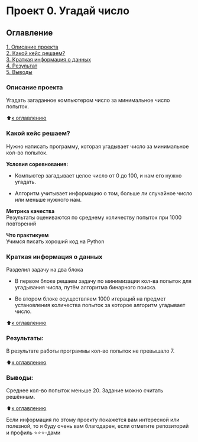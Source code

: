 # Проект 0. Угадай число

## Оглавление  
[1. Описание проекта](.README.md#Описание-проекта)  
[2. Какой кейс решаем?](.README.md#Какой-кейс-решаем)  
[3. Краткая информация о данных](.README.md#Краткая-информация-о-данных)    
[4. Результат](.README.md#Результат)    
[5. Выводы](.README.md#Выводы) 

### Описание проекта    
Угадать загаданное компьютером число за минимальное число попыток.

:arrow_up:[к оглавлению](_)


### Какой кейс решаем?    
Нужно написать программу, которая угадывает число за минимальное кол-во попыток.

**Условия соревнования:**  
- Компьютер загадывает целое число от 0 до 100, и нам его нужно угадать.

- Алгоритм учитывает информацию о том, больше ли случайное число или меньше нужного нам.

**Метрика качества**     
Результаты оцениваются по среднему количеству попыток при 1000 повторений

**Что практикуем**     
Учимся писать хороший код на Python


### Краткая информация о данных
Разделил задачу на два блока
- В первом блоке решаем задачу по минимизации кол-ва попыток для угадывания числа, путём алгоритма бинарного поиска.

- Во втором блоке осуществляем 1000 итераций на предмет установления количества попыток за которое алгоритм угадывает число.
  
:arrow_up:[к оглавлению](.README.md#Оглавление)


### Результаты:  
В результате работы программы кол-во попыток не превышало 7.

:arrow_up:[к оглавлению](.README.md#Оглавление)


### Выводы:  
Среднее кол-во попыток меньше 20. Задание можно считать решённым.

:arrow_up:[к оглавлению](.README.md#Оглавление)


Если информация по этому проекту покажется вам интересной или полезной, то я буду очень вам благодарен, если отметите репозиторий и профиль ⭐️⭐️⭐️-дами